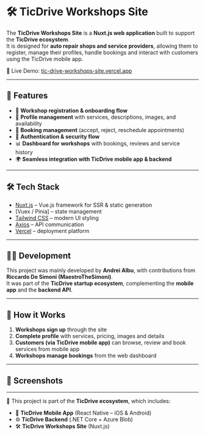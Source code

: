 # 🛠️ TicDrive Workshops Site  

The **TicDrive Workshops Site** is a **Nuxt.js web application** built to support the **TicDrive ecosystem**.  
It is designed for **auto repair shops and service providers**, allowing them to register, manage their profiles, handle bookings and interact with customers using the TicDrive mobile app.  

🔗 Live Demo: [tic-drive-workshops-site.vercel.app](https://tic-drive-workshops-site.vercel.app)  

---

## 🌟 Features  

- 📝 **Workshop registration & onboarding flow**  
- 👤 **Profile management** with services, descriptions, images, and availability  
- 📅 **Booking management** (accept, reject, reschedule appointments)  
- 🔐 **Authentication & security flow**  
- 📊 **Dashboard for workshops** with bookings, reviews and service history  
- 🌍 **Seamless integration with TicDrive mobile app & backend**  

---

## 🛠️ Tech Stack  

- [Nuxt.js](https://nuxt.com/) – Vue.js framework for SSR & static generation  
- [Vuex / Pinia] – state management  
- [Tailwind CSS](https://tailwindcss.com/) – modern UI styling  
- [Axios](https://axios-http.com/) – API communication  
- [Vercel](https://vercel.com/) – deployment platform  

---

## 👨‍💻 Development  

This project was mainly developed by **Andrei Albu**, with contributions from **Riccardo De Simoni (MaestroTheSimoni)**.  
It was part of the **TicDrive startup ecosystem**, complementing the **mobile app** and the **backend API**.  

---

## 🚀 How it Works  

1. **Workshops sign up** through the site  
2. **Complete profile** with services, pricing, images and details  
3. **Customers (via TicDrive mobile app)** can browse, review and book services from mobile app 
4. **Workshops manage bookings** from the web dashboard  

---

## 📸 Screenshots   

---

📌 This project is part of the **TicDrive ecosystem**, which includes:  
- 📱 **TicDrive Mobile App** (React Native – iOS & Android)  
- ⚙️ **TicDrive Backend** (.NET Core + Azure Blob)  
- 🛠️ **TicDrive Workshops Site** (Nuxt.js)  
